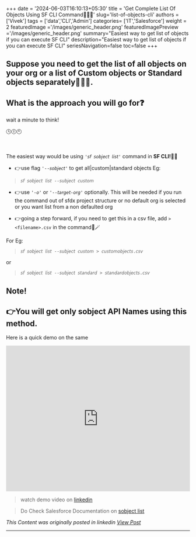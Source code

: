+++
date = '2024-06-03T16:10:13+05:30'
title = 'Get Complete List Of Objects Using SF CLI Command📝📝📝'
slug='list-of-objects-cli'
authors = ['Vivek']
tags = ['data','CLI','Admin']
categories= ['IT','Salesforce']
weight = 2
featuredImage ='/images/generic_header.png'
featuredImagePreview ='/images/generic_header.png'
summary="Easiest way to get list of objects if you can execute SF CLI"
description="Easiest way to get list of objects if you can execute SF CLI"
seriesNavigation=false
toc=false
+++
&nbsp;  

## Suppose you need to get the list of all objects on your org or a list of Custom objects or Standard objects separately📕📗📃. 
## What is the approach you will go for❓


wait a minute to think!

🕓🕕🕚

&nbsp; 


The easiest way would be using *```'𝘴𝘧 𝘴𝘰𝘣𝘫𝘦𝘤𝘵 𝘭𝘪𝘴𝘵'```* command in **SF CLI!**🗿🚀


- 👉use flag ```'--𝘴𝘰𝘣𝘫𝘦𝘤𝘵'``` to get all|custom|standard objects
Eg: 

>```𝘴𝘧 𝘴𝘰𝘣𝘫𝘦𝘤𝘵 𝘭𝘪𝘴𝘵 --𝘴𝘶𝘣𝘫𝘦𝘤𝘵 𝘤𝘶𝘴𝘵𝘰𝘮```

- 👉use ```'-𝘰'``` or ```'--𝘵𝘢𝘳𝘨𝘦𝘵-𝘰𝘳𝘨'``` optionally. This will be needed if you run the command out of sfdx project structure or no default org is selected or you want list from a non defaulted org

- 👉going a step forward, if you need to get this in a csv file, add ```> <filename>.csv``` in the command🔮🪄

For Eg:
> ```𝘴𝘧 𝘴𝘰𝘣𝘫𝘦𝘤𝘵 𝘭𝘪𝘴𝘵 --𝘴𝘶𝘣𝘫𝘦𝘤𝘵 𝘤𝘶𝘴𝘵𝘰𝘮 > 𝘤𝘶𝘴𝘵𝘰𝘮𝘰𝘣𝘫𝘦𝘤𝘵𝘴.𝘤𝘴𝘷```

or

> ```𝘴𝘧 𝘴𝘰𝘣𝘫𝘦𝘤𝘵 𝘭𝘪𝘴𝘵 --𝘴𝘶𝘣𝘫𝘦𝘤𝘵 𝘴𝘵𝘢𝘯𝘥𝘢𝘳𝘥 > 𝘴𝘵𝘢𝘯𝘥𝘢𝘳𝘥𝘰𝘣𝘫𝘦𝘤𝘵𝘴.𝘤𝘴𝘷```

## Note!
## 👉You will get only sobject API Names using this method.

Here is a quick demo on the same

<iframe src="https://www.linkedin.com/embed/feed/update/urn:li:ugcPost:7261724894722236416?compact=1" height="399" width="100%" frameborder="0" allowfullscreen="" title="Embedded post"></iframe>

>watch demo video on [linkedin](https://www.linkedin.com/posts/vivekvismayam_sf-salesforce-cli-activity-7261725058748825600-L7Oi?utm_source=social_share_send&utm_medium=member_desktop_web&rcm=ACoAAA_bVqsB5ZA6FQt9Rk3q8WfamtkMsTNLxRo)

>Do Check Salesforce Documentation on [sobject list](https://developer.salesforce.com/docs/atlas.en-us.sfdx_cli_reference.meta/sfdx_cli_reference/cli_reference_sobject_commands_unified.htm#cli_reference_sobject_list_unified) 

*This Content was originally posted in linkedin [View Post](https://www.linkedin.com/posts/vivekvismayam_sf-salesforce-cli-activity-7261725058748825600-L7Oi?utm_source=social_share_send&utm_medium=member_desktop_web&rcm=ACoAAA_bVqsB5ZA6FQt9Rk3q8WfamtkMsTNLxRo)*

***